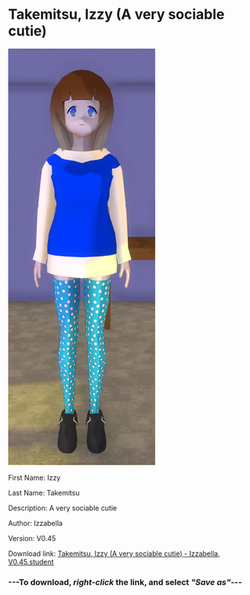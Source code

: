 # Takemitsu, Izzy (A very sociable cutie)

<img src = "https://raw.githubusercontent.com/Arbiter1223/Daigaku-Gurashi-Custom-Students/master/Students/Files/Takemitsu%2C%20Izzy%20(A%20very%20sociable%20cutie).png">

First Name: Izzy

Last Name: Takemitsu

Description: A very sociable cutie

Author: Izzabella

Version: V0.45

Download link: <a href="https://raw.githubusercontent.com/Arbiter1223/Daigaku-Gurashi-Custom-Students/master/Students/Files/Takemitsu%2C%20Izzy%20(A%20very%20sociable%20cutie)%20-%20Izzabella%2C%20V0.45.student">Takemitsu, Izzy (A very sociable cutie) - Izzabella, V0.45.student</a>

### ---**To download, _right-click_ the link, and select _"Save as"_**---
